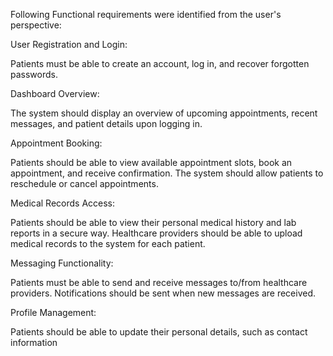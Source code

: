 Following Functional requirements were identified from the user's perspective:

User Registration and Login:

Patients must be able to create an account, log in, and recover forgotten passwords.

Dashboard Overview:

The system should display an overview of upcoming appointments, recent messages, and patient details upon logging in.

Appointment Booking:

Patients should be able to view available appointment slots, book an appointment, and receive confirmation.
The system should allow patients to reschedule or cancel appointments.

Medical Records Access:

Patients should be able to view their personal medical history and lab reports in a secure way.
Healthcare providers should be able to upload medical records to the system for each patient.

Messaging Functionality:

Patients must be able to send and receive messages to/from healthcare providers.
Notifications should be sent when new messages are received.

Profile Management:

Patients should be able to update their personal details, such as contact information